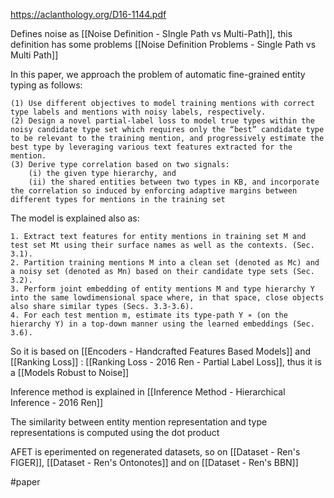 https://aclanthology.org/D16-1144.pdf

Defines noise as [[Noise Definition - SIngle Path vs Multi-Path]], this definition has some problems [[Noise Definition Problems - Single Path vs Multi Path]]

In this paper, we approach the problem of automatic fine-grained entity typing as follows: 
	
	(1) Use different objectives to model training mentions with correct type labels and mentions with noisy labels, respectively. 
	(2) Design a novel partial-label loss to model true types within the noisy candidate type set which requires only the “best” candidate type to be relevant to the training mention, and progressively estimate the best type by leveraging various text features extracted for the mention. 
	(3) Derive type correlation based on two signals: 
		(i) the given type hierarchy, and 
		(ii) the shared entities between two types in KB, and incorporate the correlation so induced by enforcing adaptive margins between different types for mentions in the training set

The model is explained also as:

	1. Extract text features for entity mentions in training set M and test set Mt using their surface names as well as the contexts. (Sec. 3.1). 
	2. Partition training mentions M into a clean set (denoted as Mc) and a noisy set (denoted as Mn) based on their candidate type sets (Sec. 3.2). 
	3. Perform joint embedding of entity mentions M and type hierarchy Y into the same lowdimensional space where, in that space, close objects also share similar types (Secs. 3.3-3.6). 
	4. For each test mention m, estimate its type-path Y ∗ (on the hierarchy Y) in a top-down manner using the learned embeddings (Sec. 3.6).
	
So it is based on [[Encoders - Handcrafted Features  Based Models]] and [[Ranking Loss]] : [[Ranking Loss - 2016 Ren - Partial Label Loss]], thus it is a [[Models Robust to Noise]]

Inference method is explained in [[Inference Method - Hierarchical Inference - 2016 Ren]]

The similarity between entity mention representation and type representations is computed using the dot product

AFET is eperimented on regenerated datasets, so on [[Dataset - Ren's FIGER]], [[Dataset - Ren's Ontonotes]] and on [[Dataset - Ren's BBN]]


#paper 
